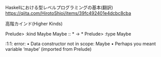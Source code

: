 

Haskellにおける型レベルプログラミングの基本(翻訳)
https://qiita.com/HirotoShioi/items/39fc492401e4dcbc8cba  

高階カインド(Higher Kinds)


Prelude> :kind Maybe
Maybe :: * -> *
Prelude> :type Maybe

<interactive>:1:1: error:
    • Data constructor not in scope: Maybe
    • Perhaps you meant variable ‘maybe’ (imported from Prelude)